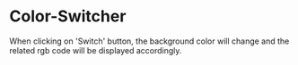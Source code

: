 # Color-Switcher

When clicking on 'Switch' button, the background color will change and the related rgb code will be displayed accordingly.
